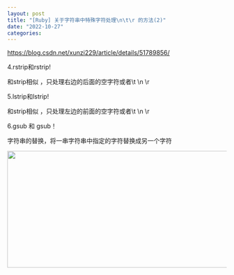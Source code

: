 ```yaml
---
layout: post
title: "[Ruby] 关于字符串中特殊字符处理\n\t\r 的方法(2)"
date: "2022-10-27"
categories: 
---
```

<p><a href="https://blog.csdn.net/xunzi229/article/details/51789856/">https://blog.csdn.net/xunzi229/article/details/51789856/</a></p>

<p>4.rstrip和rstrip!</p>

<p>和strip相似 ，只处理右边的后面的空字符或者\t \n \r</p>

<p>5.lstrip和lstrip!</p>

<p>和strip相似 ，只处理左边的前面的空字符或者\t \n \r</p>

<p>6.gsub 和 gsub！</p>

<p>字符串的替换，将一串字符串中指定的字符替换成另一个字符</p>

<p><img height="269" src="/uploads/ckeditor/pictures/663/image-20221027163925-1.png" width="627" /></p>

